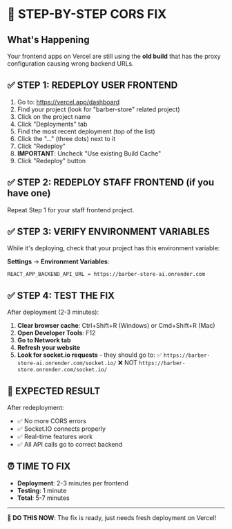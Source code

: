 # 🔧 STEP-BY-STEP CORS FIX

## What's Happening
Your frontend apps on Vercel are still using the **old build** that has the proxy configuration causing wrong backend URLs.

## ✅ STEP 1: REDEPLOY USER FRONTEND

1. Go to: https://vercel.app/dashboard
2. Find your project (look for "barber-store" related project)
3. Click on the project name
4. Click "Deployments" tab
5. Find the most recent deployment (top of the list)
6. Click the "..." (three dots) next to it
7. Click "Redeploy"
8. **IMPORTANT**: Uncheck "Use existing Build Cache"
9. Click "Redeploy" button

## ✅ STEP 2: REDEPLOY STAFF FRONTEND (if you have one)

Repeat Step 1 for your staff frontend project.

## ✅ STEP 3: VERIFY ENVIRONMENT VARIABLES

While it's deploying, check that your project has this environment variable:

**Settings** → **Environment Variables**:
```
REACT_APP_BACKEND_API_URL = https://barber-store-ai.onrender.com
```

## ✅ STEP 4: TEST THE FIX

After deployment (2-3 minutes):

1. **Clear browser cache**: Ctrl+Shift+R (Windows) or Cmd+Shift+R (Mac)
2. **Open Developer Tools**: F12
3. **Go to Network tab**
4. **Refresh your website**
5. **Look for socket.io requests** - they should go to:
   ✅ `https://barber-store-ai.onrender.com/socket.io/`
   ❌ NOT `https://barber-store.onrender.com/socket.io/`

## 🎯 EXPECTED RESULT

After redeployment:
- ✅ No more CORS errors
- ✅ Socket.IO connects properly  
- ✅ Real-time features work
- ✅ All API calls go to correct backend

## ⏰ TIME TO FIX
- **Deployment**: 2-3 minutes per frontend
- **Testing**: 1 minute
- **Total**: 5-7 minutes

---

**🚨 DO THIS NOW**: The fix is ready, just needs fresh deployment on Vercel!
